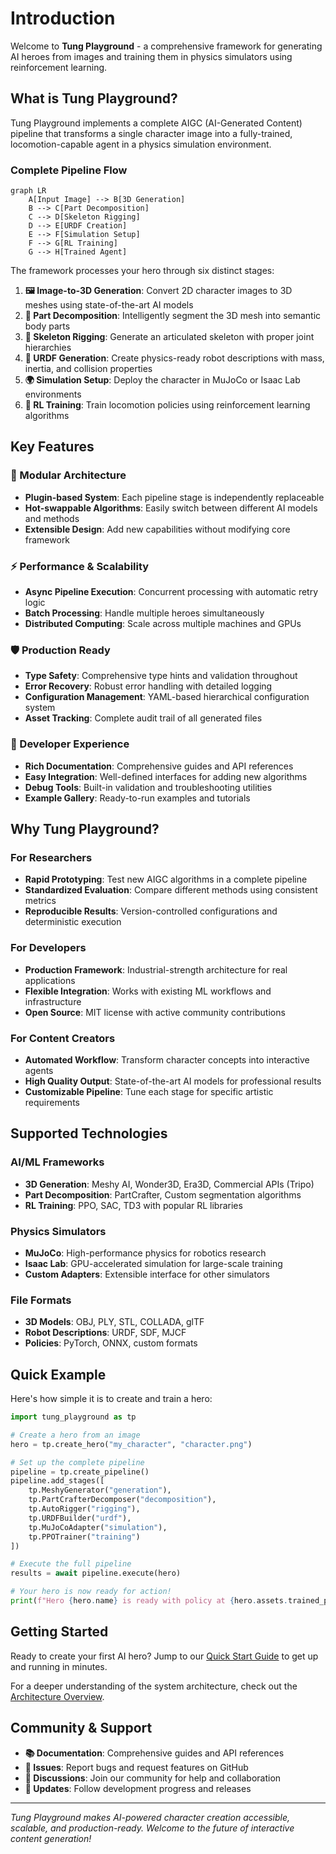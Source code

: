 # Introduction

Welcome to **Tung Playground** - a comprehensive framework for generating AI heroes from images and training them in physics simulators using reinforcement learning.

## What is Tung Playground?

Tung Playground implements a complete AIGC (AI-Generated Content) pipeline that transforms a single character image into a fully-trained, locomotion-capable agent in a physics simulation environment.

### Complete Pipeline Flow

```mermaid
graph LR
    A[Input Image] --> B[3D Generation]
    B --> C[Part Decomposition]
    C --> D[Skeleton Rigging]
    D --> E[URDF Creation]
    E --> F[Simulation Setup]
    F --> G[RL Training]
    G --> H[Trained Agent]
```

The framework processes your hero through six distinct stages:

1. **🖼️ Image-to-3D Generation**: Convert 2D character images to 3D meshes using state-of-the-art AI models
2. **🧩 Part Decomposition**: Intelligently segment the 3D mesh into semantic body parts
3. **🦴 Skeleton Rigging**: Generate an articulated skeleton with proper joint hierarchies
4. **🤖 URDF Generation**: Create physics-ready robot descriptions with mass, inertia, and collision properties
5. **🌍 Simulation Setup**: Deploy the character in MuJoCo or Isaac Lab environments
6. **🧠 RL Training**: Train locomotion policies using reinforcement learning algorithms

## Key Features

### 🔧 Modular Architecture
- **Plugin-based System**: Each pipeline stage is independently replaceable
- **Hot-swappable Algorithms**: Easily switch between different AI models and methods
- **Extensible Design**: Add new capabilities without modifying core framework

### ⚡ Performance & Scalability
- **Async Pipeline Execution**: Concurrent processing with automatic retry logic
- **Batch Processing**: Handle multiple heroes simultaneously
- **Distributed Computing**: Scale across multiple machines and GPUs

### 🛡️ Production Ready
- **Type Safety**: Comprehensive type hints and validation throughout
- **Error Recovery**: Robust error handling with detailed logging
- **Configuration Management**: YAML-based hierarchical configuration system
- **Asset Tracking**: Complete audit trail of all generated files

### 🎯 Developer Experience
- **Rich Documentation**: Comprehensive guides and API references
- **Easy Integration**: Well-defined interfaces for adding new algorithms
- **Debug Tools**: Built-in validation and troubleshooting utilities
- **Example Gallery**: Ready-to-run examples and tutorials

## Why Tung Playground?

### For Researchers
- **Rapid Prototyping**: Test new AIGC algorithms in a complete pipeline
- **Standardized Evaluation**: Compare different methods using consistent metrics
- **Reproducible Results**: Version-controlled configurations and deterministic execution

### For Developers
- **Production Framework**: Industrial-strength architecture for real applications
- **Flexible Integration**: Works with existing ML workflows and infrastructure
- **Open Source**: MIT license with active community contributions

### For Content Creators
- **Automated Workflow**: Transform character concepts into interactive agents
- **High Quality Output**: State-of-the-art AI models for professional results
- **Customizable Pipeline**: Tune each stage for specific artistic requirements

## Supported Technologies

### AI/ML Frameworks
- **3D Generation**: Meshy AI, Wonder3D, Era3D, Commercial APIs (Tripo)
- **Part Decomposition**: PartCrafter, Custom segmentation algorithms  
- **RL Training**: PPO, SAC, TD3 with popular RL libraries

### Physics Simulators
- **MuJoCo**: High-performance physics for robotics research
- **Isaac Lab**: GPU-accelerated simulation for large-scale training
- **Custom Adapters**: Extensible interface for other simulators

### File Formats
- **3D Models**: OBJ, PLY, STL, COLLADA, glTF
- **Robot Descriptions**: URDF, SDF, MJCF
- **Policies**: PyTorch, ONNX, custom formats

## Quick Example

Here's how simple it is to create and train a hero:

```python
import tung_playground as tp

# Create a hero from an image
hero = tp.create_hero("my_character", "character.png")

# Set up the complete pipeline
pipeline = tp.create_pipeline()
pipeline.add_stages([
    tp.MeshyGenerator("generation"),
    tp.PartCrafterDecomposer("decomposition"),
    tp.AutoRigger("rigging"),
    tp.URDFBuilder("urdf"),
    tp.MuJoCoAdapter("simulation"),
    tp.PPOTrainer("training")
])

# Execute the full pipeline
results = await pipeline.execute(hero)

# Your hero is now ready for action!
print(f"Hero {hero.name} is ready with policy at {hero.assets.trained_policy}")
```

## Getting Started

Ready to create your first AI hero? Jump to our [Quick Start Guide](./getting-started/quick-start.md) to get up and running in minutes.

For a deeper understanding of the system architecture, check out the [Architecture Overview](./architecture/overview.md).

## Community & Support

- **📚 Documentation**: Comprehensive guides and API references
- **🐛 Issues**: Report bugs and request features on GitHub
- **💬 Discussions**: Join our community for help and collaboration
- **🔔 Updates**: Follow development progress and releases

---

*Tung Playground makes AI-powered character creation accessible, scalable, and production-ready. Welcome to the future of interactive content generation!*